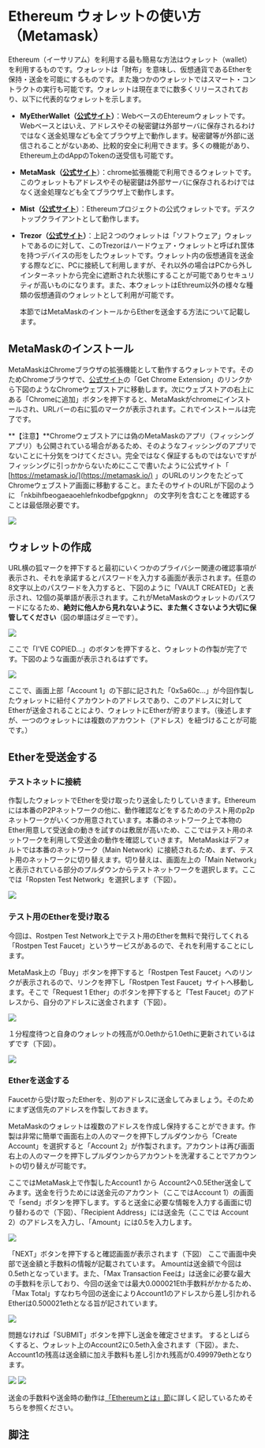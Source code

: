 # Ethereum ウォレットの使い方（Metamask）

Ethereum（イーサリアム）を利用する最も簡易な方法はウォレット（wallet）を利用するものです。ウォレットは「財布」を意味し、仮想通貨であるEtherを保持・送金を可能にするものです。また幾つかのウォレットではスマート・コントラクトの実行も可能です。ウォレットは現在までに数多くリリースされており、以下に代表的なウォレットを示します。

* **MyEtherWallet（**[**公式サイト**](https://www.myetherwallet.com/)**）**：WebベースのEhtereumウォレットです。Webベースとはいえ、アドレスやその秘密鍵は外部サーバに保存されるわけではなく送金処理なども全てブラウザ上で動作します。秘密鍵等が外部に送信されることがないあめ、比較的安全に利用できます。多くの機能があり、Ethereum上のdAppのTokenの送受信も可能です。
* **MetaMask（**[**公式サイト**](https://metamask.io/)）：chrome拡張機能で利用できるウォレットです。このウォレットもアドレスやその秘密鍵は外部サーバに保存されるわけではなく送金処理なども全てブラウザ上で動作します。
* **Mist（**[**公式サイト**](https://ethereum.org/)）：Ethereumプロジェクトの公式ウォレットです。デスクトップクライアントとして動作します。
* **Trezor（**[**公式サイト**](https://trezor.io/)**）**：上記２つのウォレットは「ソフトウェア」ウォレットであるのに対して、このTrezorはハードウェア・ウォレットと呼ばれ筐体を持つデバイスの形をしたウォレットです。ウォレット内の仮想通貨を送金する際などに、PCに接続して利用しますが、それ以外の場合はPCから外しインターネットから完全に遮断された状態にすることが可能でありセキュリティが高いものになります。また、本ウォレットはEthreum以外の様々な種類の仮想通貨のウォレットとして利用が可能です。

  本節ではMetaMaskのイントールからEtherを送金する方法について記載します。

## MetaMaskのインストール

MetaMaskはChromeブラウザの拡張機能として動作するウォレットです。そのためChromeブラウザで、[公式サイト](https://metamask.io/)の「Get Chrome Extension」のリンクから下図のようなChromeウェブストアに移動します。次にウェブストアの右上にある「Chromeに追加」ボタンを押下すると、MetaMaskがchromeにインストールされ、URLバーの右に狐のマークが表示されます。これでインストールは完了です。

**【注意】**Chromeウェブストアには偽のMetaMaskのアプリ（フィッシングアプリ）も公開されている場合があるため、そのようなフィッシングのアプリでないことに十分気をつけてください。完全ではなく保証するものではないですがフィッシングに引っかからないためにここで書いたように公式サイト「 [https://metamask.io/](https://metamask.io/) 」のURLのリンクをたどってChromeウェブストア画面に移動すること。またそのサイトのURLが下図のように 「nkbihfbeogaeaoehlefnkodbefgpgknn」 の文字列を含むことを確認することは最低限必要です。

![](../.gitbook/assets/metamask_webstore.png)

## ウォレットの作成

URL横の狐マークを押下すると最初にいくつかのプライバシー関連の確認事項が表示され、それを承諾するとパスワードを入力する画面が表示されます。任意の8文字以上のパスワードを入力すると、下図のように「VAULT CREATED」と表示され、12個の英単語が表示されます。これがMetaMaskのウォレットのパスワードになるため、**絶対に他人から見れないように、また無くさないよう大切に保管してください**（図の単語はダミーです）。

![](../.gitbook/assets/metamask_vault_created.png)

ここで「I'VE COPIED...」のボタンを押下すると、ウォレットの作製が完了です。下図のような画面が表示されるはずです。

![](../.gitbook/assets/metamask_wallet_main.png)

ここで、画面上部「Account 1」の下部に記された「0x5a60c...」が今回作製したウォレットに紐付くアカウントのアドレスであり、このアドレスに対してEtherが送金されることにより、ウォレットにEtherが貯まります。（後述しますが、一つのウォレットには複数のアカウント（アドレス）を紐づけることが可能です。）

## Etherを受送金する

### テストネットに接続

作製したウォレットでEtherを受け取ったり送金したりしていきます。Ethereumには本番のP2Pネットワークの他に、動作確認などをするためのテスト用のp2pネットワークがいくつか用意されています。本番のネットワーク上で本物のEther用意して受送金の動きを試すのは敷居が高いため、ここではテスト用のネットワークを利用して受送金の動作を確認していきます。 MetaMaskはデフォルトでは本番のネットワーク（Main Network）に接続されるため、まず、テスト用のネットワークに切り替えます。切り替えは、画面左上の「Main Network」と表示されている部分のプルダウンからテストネットワークを選択します。ここでは「Ropsten Test Network」を選択します（下図）。

![](../.gitbook/assets/metamask_rostpen.png)

### テスト用のEtherを受け取る

今回は、Rostpen Test Network上でテスト用のEtherを無料で発行してくれる「Rostpen Test Faucet」というサービスがあるので、それを利用することにします。

MetaMask上の「Buy」ボタンを押下すると「Rostpen Test Faucet」へのリンクが表示されるので、リンクを押下し「Rostpen Test Faucet」サイトへ移動します。そこで「Request 1 Ether」のボタンを押下すると「Test Faucet」のアドレスから、自分のアドレスに送金されます（下図）。

![](../.gitbook/assets/rostpen_test_faucet.png)

１分程度待つと自身のウォレットの残高が0.0ethから1.0ethに更新されているはずです（下図）。

![](../.gitbook/assets/スクリーンショット%202018-02-17%2010.29.38.png)

### Etherを送金する

Faucetから受け取ったEtherを、別のアドレスに送金してみましょう。そのためにまず送信先のアドレスを作製しておきます。

MetaMaskのウォレットは複数のアドレスを作成し保持することができます。作製は非常に簡単で画面右上の人のマークを押下しプルダウンから「Create Account」を選択すると「Account 2」が作製されます。アカウントは再び画面右上の人のマークを押下しプルダウンからアカウントを洗濯することでアカウントの切り替えが可能です。

ここではMetaMask上で作製したAccount1 から Account2へ0.5Ether送金してみます。送金を行うためには送金元のアカウント（ここではAccount 1）の画面で「send」ボタンを押下します。すると送金に必要な情報を入力する画面に切り替わるので（下図）、「Recipient Address」には送金先（ここでは Account 2）のアドレスを入力し、「Amount」には0.5を入力します。

![](../.gitbook/assets/metamask_send.png)

「NEXT」ボタンを押下すると確認画面が表示されます（下図） ここで画面中央部で送金額と手数料の情報が記載されています。 Amountは送金額で今回は0.5ethとなっています。また、「Max Transaction Feeは」は送金に必要な最大の手数料を示しており、今回の送金では最大0.000021Eth手数料がかかるため、「Max Total」すなわち今回の送金によりAccount1のアドレスから差し引かれるEtherは0.500021ethとなる旨が記されています。

![](../.gitbook/assets/metamask_send_confirm.png)

問題なければ「SUBMIT」ボタンを押下し送金を確定させます。 するとしばらくすると、ウォレット上のAccount2に0.5eth入金されます（下図）。また、Account1の残高は送金額に加え手数料も差し引かれ残高が0.499979ethとなります。

 ![](../.gitbook/assets/metamask_after_send_2.png) ![](../.gitbook/assets/metamask_after_send_1.png)

送金の手数料や送金時の動作は[「Ethereumとは」節](../what_is_ethereum/ethereum_as_dapp_platform.md)に詳しく記しているためそちらを参照ください。

## 脚注

